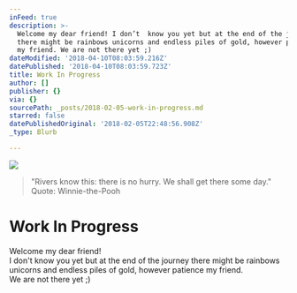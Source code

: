 ```yaml
---
inFeed: true
description: >-
  Welcome my dear friend! I don’t  know you yet but at the end of the journey
  there might be rainbows unicorns and endless piles of gold, however patience
  my friend. We are not there yet ;)
dateModified: '2018-04-10T08:03:59.216Z'
datePublished: '2018-04-10T08:03:59.723Z'
title: Work In Progress
author: []
publisher: {}
via: {}
sourcePath: _posts/2018-02-05-work-in-progress.md
starred: false
datePublishedOriginal: '2018-02-05T22:48:56.908Z'
_type: Blurb

---
```

![](https://the-grid-user-content.s3-us-west-2.amazonaws.com/5dd998fc-69e1-4d1b-9f64-f78891862f11.jpg)

> "Rivers know this: there is no hurry. We shall get there some day." Quote: Winnie-the-Pooh

# Work In Progress

Welcome my dear friend!   
I don't know you yet but at the end of the journey there might be rainbows unicorns and endless piles of gold, however patience my friend.  
We are not there yet ;)